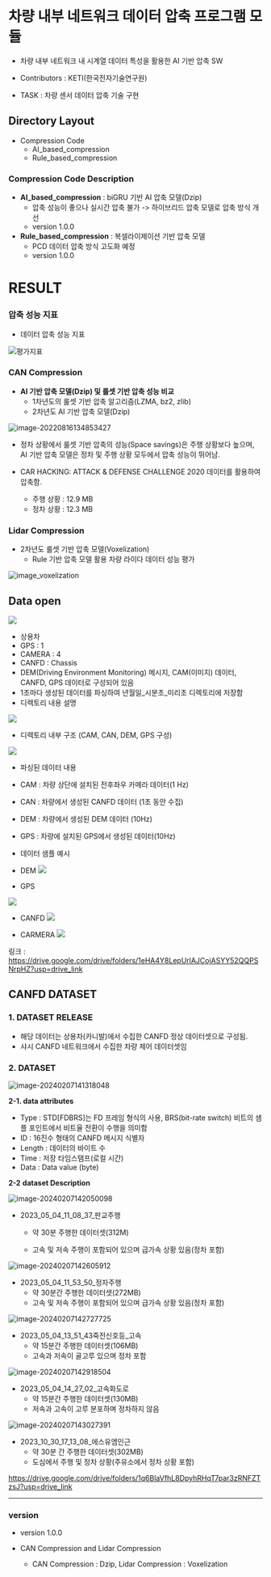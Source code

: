 # 차량 내부 네트워크 데이터 압축 프로그램 모듈

- 차량 내부 네트워크 내 시계열 데이터 특성을 활용한 AI 기반 압축 SW

- Contributors : KETI(한국전자기술연구원)
- TASK : 차량 센서 데이터 압축 기술 구현



## Directory Layout

- Compression Code
  - AI_based_compression
  - Rule_based_compression


### Compression Code Description

- **AI_based_compression** : biGRU 기반 AI 압축 모델(Dzip)
  - 압축 성능이 좋으나 실시간 압축 불가 -> 하이브리드 압축 모델로 압축 방식 개선
  - version 1.0.0
- **Rule_based_compression** : 복셀라이제이션 기반 압축 모델
  - PCD 데이터 압축 방식 고도화 예정
  - version 1.0.0





# RESULT

### 압축 성능 지표

- 데이터 압축 성능 지표

 ![평가지표](README.assets/Space_saving.JPG)



### CAN Compression

- **AI 기반 압축 모델(Dzip) 및 룰셋 기반 압축 성능 비교**
  - 1차년도의 룰셋 기반 압축 알고리즘(LZMA, bz2, zlib)
  - 2차년도 AI 기반 압축 모델(Dzip)


![image-20220816134853427](README.assets/image-20220816134853427.png)


- 정차 상황에서 룰셋 기반 압축의 성능(Space savings)은 주행 상황보다 높으며, AI 기반 압축 모델은 정차 및 주행 상황 모두에서 압축 성능이 뛰어남. 
- CAR HACKING: ATTACK & DEFENSE CHALLENGE 2020 데이터를 활용하여 압축함.

  - 주행 상황 : 12.9 MB
  - 정차 상황 : 12.3 MB





### Lidar Compression

- 2차년도 룰셋 기반 압축 모델(Voxelization)
  - Rule 기반 압축 모델 활용 차량 라이다 데이터 성능 평가


![image_voxelization](README.assets/voxelization_result.png)



## Data open
![](README.assets/data_img.PNG)

- 상용차
- GPS : 1
- CAMERA : 4
- CANFD : Chassis
- DEM(Driving Environment Monitoring) 메시지, CAM(이미지) 데이터, CANFD, GPS 데이터로 구성되어 있음
- 1초마다 생성된 데이터를 파싱하여 년월일_시분초_미리초 디렉토리에 저장함
- 디렉토리 내용 설명


![](README.assets/data_tree.png)


- 디렉토리 내부 구조 (CAM, CAN, DEM, GPS 구성)

![](README.assets/data_tree2.png)

- 파싱된 데이터 내용
- CAM : 차량 상단에 설치된 전후좌우 카메라 데이터(1 Hz)
- CAN : 차량에서 생성된 CANFD 데이터 (1초 동안 수집)
- DEM : 차량에서 생성된 DEM 데이터 (10Hz)
- GPS : 차량에 설치된 GPS에서 생성된 데이터(10Hz)
- 데이터 샘플 예시



- DEM
![](README.assets/dem_img.png)


- GPS


![](README.assets/gps_img.png)


- CANFD
![](README.assets/can_img.png)


- CARMERA
![](README.assets/cam01.jpg)


링크 : https://drive.google.com/drive/folders/1eHA4Y8LepUrlAJCojASYY52QQPSNrpHZ?usp=drive_link





## CANFD DATASET

### 1. DATASET RELEASE

- 해당 데이터는 상용차(카니발)에서 수집한 CANFD 정상 데이터셋으로 구성됨.
- 샤시 CANFD 네트워크에서 수집한 차량 제어 데이터셋임



### 2. DATASET

![image-20240207141318048](README.assets/image-20240207141318048.png)

**2-1. data attributes** 

- Type : STD[FDBRS]는 FD 프레임 형식의 사용,  BRS(bit-rate switch) 비트의 샘플 포인트에서 비트율 전환이 수행을 의미함
- ID : 16진수 형태의 CANFD 메시지 식별자
- Length : 데이터의 바이트 수
- Time : 저장 타임스탬프(로컬 시간)
- Data : Data value (byte)



**2-2** **dataset Description**

![image-20240207142050098](README.assets/image-20240207142050098.png)

- 2023_05_04_11_08_37_판교주행

  - 약 30분 주행한 데이터셋(312M)

  - 고속 및 저속 주행이 포함되어 있으며 급가속 상황 있음(정차 포함)



![image-20240207142605912](README.assets/image-20240207142605912.png)

- 2023_05_04_11_53_50_정자주행
  - 약 30분간 주행한 데이터셋(272MB)
  - 고속 및 저속 주행이 포함되어 있으며 급가속 상황 있음(정차 포함)



![image-20240207142727725](README.assets/image-20240207142727725.png)



- 2023_05_04_13_51_43죽전신호등_고속
  - 약 15분간 주행한 데이터셋(106MB)
  - 고속과 저속이 골고루 있으며 정차 포함



![image-20240207142918504](README.assets/image-20240207142918504.png)



- 2023_05_04_14_27_02_고속화도로
  - 약 15분간 주행한 데이터셋(130MB)
  - 저속과 고속이 고루 분포하며 정차하지 않음



![image-20240207143027391](README.assets/image-20240207143027391.png)

- 2023_10_30_17_13_08_에스유엠인근
  - 약 30분 간 주행한 데이터셋(302MB)
  - 도심에서 주행 및 정차 상황(주유소에서 정차 상황 포함)

https://drive.google.com/drive/folders/1q6BlaVfhL8DpyhRHqT7par3zRNFZTzsJ?usp=drive_link



------------------------------------



### version
- version 1.0.0

- CAN Compression and Lidar Compression
   - CAN Compression : Dzip, Lidar Compression : Voxelization

   



